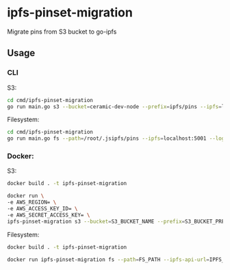 # ipfs-pinset-migration

Migrate pins from S3 bucket to go-ipfs

## Usage

### CLI

S3:
```sh
cd cmd/ipfs-pinset-migration
go run main.go s3 --bucket=ceramic-dev-node --prefix=ipfs/pins --ipfs=localhost:5001 --logPath=/tmp
```

Filesystem:
```sh
cd cmd/ipfs-pinset-migration
go run main.go fs --path=/root/.jsipfs/pins --ipfs=localhost:5001 --logPath=/tmp
```

### Docker:

S3:
```sh
docker build . -t ipfs-pinset-migration

docker run \
-e AWS_REGION= \
-e AWS_ACCESS_KEY_ID= \
-e AWS_SECRET_ACCESS_KEY= \
ipfs-pinset-migration s3 --bucket=S3_BUCKET_NAME --prefix=S3_BUCKET_PREFIX --ipfs-api-url=IPFS_API_URL --log-path=LOG_PATH
```

Filesystem:
```sh
docker build . -t ipfs-pinset-migration

docker run ipfs-pinset-migration fs --path=FS_PATH --ipfs-api-url=IPFS_API_URL --log-path=LOG_PATH
```

